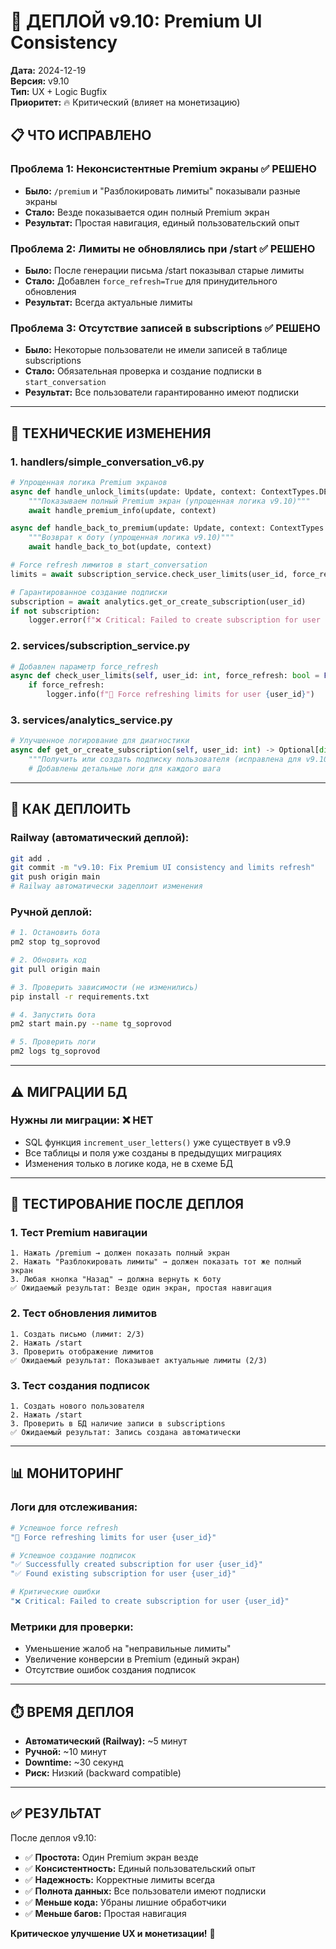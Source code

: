 # 🚀 ДЕПЛОЙ v9.10: Premium UI Consistency

**Дата:** 2024-12-19  
**Версия:** v9.10  
**Тип:** UX + Logic Bugfix  
**Приоритет:** 🔥 Критический (влияет на монетизацию)  

## **📋 ЧТО ИСПРАВЛЕНО**

### **Проблема 1: Неконсистентные Premium экраны** ✅ РЕШЕНО
- **Было:** `/premium` и "Разблокировать лимиты" показывали разные экраны
- **Стало:** Везде показывается один полный Premium экран
- **Результат:** Простая навигация, единый пользовательский опыт

### **Проблема 2: Лимиты не обновлялись при /start** ✅ РЕШЕНО  
- **Было:** После генерации письма /start показывал старые лимиты
- **Стало:** Добавлен `force_refresh=True` для принудительного обновления
- **Результат:** Всегда актуальные лимиты

### **Проблема 3: Отсутствие записей в subscriptions** ✅ РЕШЕНО
- **Было:** Некоторые пользователи не имели записей в таблице subscriptions
- **Стало:** Обязательная проверка и создание подписки в `start_conversation`
- **Результат:** Все пользователи гарантированно имеют подписки

---

## **🔧 ТЕХНИЧЕСКИЕ ИЗМЕНЕНИЯ**

### **1. handlers/simple_conversation_v6.py**
```python
# Упрощенная логика Premium экранов
async def handle_unlock_limits(update: Update, context: ContextTypes.DEFAULT_TYPE) -> None:
    """Показываем полный Premium экран (упрощенная логика v9.10)"""
    await handle_premium_info(update, context)

async def handle_back_to_premium(update: Update, context: ContextTypes.DEFAULT_TYPE) -> None:
    """Возврат к боту (упрощенная логика v9.10)"""
    await handle_back_to_bot(update, context)

# Force refresh лимитов в start_conversation
limits = await subscription_service.check_user_limits(user_id, force_refresh=True)

# Гарантированное создание подписки
subscription = await analytics.get_or_create_subscription(user_id)
if not subscription:
    logger.error(f"❌ Critical: Failed to create subscription for user {user_id}")
```

### **2. services/subscription_service.py**
```python
# Добавлен параметр force_refresh
async def check_user_limits(self, user_id: int, force_refresh: bool = False) -> Dict[str, Any]:
    if force_refresh:
        logger.info(f"🔄 Force refreshing limits for user {user_id}")
```

### **3. services/analytics_service.py**
```python
# Улучшенное логирование для диагностики
async def get_or_create_subscription(self, user_id: int) -> Optional[dict]:
    """Получить или создать подписку пользователя (исправлена для v9.10)"""
    # Добавлены детальные логи для каждого шага
```

---

## **🚀 КАК ДЕПЛОИТЬ**

### **Railway (автоматический деплой):**
```bash
git add .
git commit -m "v9.10: Fix Premium UI consistency and limits refresh"
git push origin main
# Railway автоматически задеплоит изменения
```

### **Ручной деплой:**
```bash
# 1. Остановить бота
pm2 stop tg_soprovod

# 2. Обновить код
git pull origin main

# 3. Проверить зависимости (не изменились)
pip install -r requirements.txt

# 4. Запустить бота
pm2 start main.py --name tg_soprovod

# 5. Проверить логи
pm2 logs tg_soprovod
```

---

## **⚠️ МИГРАЦИИ БД**

### **Нужны ли миграции:** ❌ НЕТ
- SQL функция `increment_user_letters()` уже существует в v9.9
- Все таблицы и поля уже созданы в предыдущих миграциях
- Изменения только в логике кода, не в схеме БД

---

## **🧪 ТЕСТИРОВАНИЕ ПОСЛЕ ДЕПЛОЯ**

### **1. Тест Premium навигации**
```
1. Нажать /premium → должен показать полный экран
2. Нажать "Разблокировать лимиты" → должен показать тот же полный экран  
3. Любая кнопка "Назад" → должна вернуть к боту
✅ Ожидаемый результат: Везде один экран, простая навигация
```

### **2. Тест обновления лимитов**
```
1. Создать письмо (лимит: 2/3)
2. Нажать /start
3. Проверить отображение лимитов
✅ Ожидаемый результат: Показывает актуальные лимиты (2/3)
```

### **3. Тест создания подписок**
```
1. Создать нового пользователя
2. Нажать /start
3. Проверить в БД наличие записи в subscriptions
✅ Ожидаемый результат: Запись создана автоматически
```

---

## **📊 МОНИТОРИНГ**

### **Логи для отслеживания:**
```bash
# Успешное force refresh
"🔄 Force refreshing limits for user {user_id}"

# Успешное создание подписок
"✅ Successfully created subscription for user {user_id}"
"✅ Found existing subscription for user {user_id}"

# Критические ошибки
"❌ Critical: Failed to create subscription for user {user_id}"
```

### **Метрики для проверки:**
- Уменьшение жалоб на "неправильные лимиты"
- Увеличение конверсии в Premium (единый экран)
- Отсутствие ошибок создания подписок

---

## **⏱️ ВРЕМЯ ДЕПЛОЯ**

- **Автоматический (Railway):** ~5 минут
- **Ручной:** ~10 минут  
- **Downtime:** ~30 секунд
- **Риск:** Низкий (backward compatible)

---

## **✅ РЕЗУЛЬТАТ**

После деплоя v9.10:
- ✅ **Простота:** Один Premium экран везде
- ✅ **Консистентность:** Единый пользовательский опыт  
- ✅ **Надежность:** Корректные лимиты всегда
- ✅ **Полнота данных:** Все пользователи имеют подписки
- ✅ **Меньше кода:** Убраны лишние обработчики
- ✅ **Меньше багов:** Простая навигация

**Критическое улучшение UX и монетизации!** 🚀 